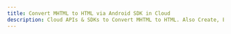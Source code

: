 ---title: Convert MHTML to HTML via Android SDK in Clouddescription: Cloud APIs & SDKs to Convert MHTML to HTML. Also Create, Edit & Render Microsoft Word & OpenOffice documents in the Cloud.---